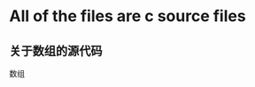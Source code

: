 # All of the files are c source files
## 关于数组的源代码
<a herf="https://github.com/zghlin/c-_/blob/main/1.cpp">数组</a>

